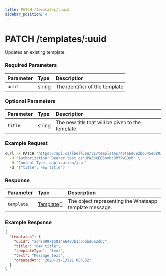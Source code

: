```yaml
---
title: PATCH /templates/:uuid
sidebar_position: 4
---
```


# PATCH /templates/:uuid

Updates an existing template.

### Required Parameters

| Parameter | Type   | Description                    |
| :-------- | :----- | :----------------------------- |
| `uuid`    | string | The identifier of the template |

### Optional Parameters

| Parameter | Type   | Description                                      |
| :-------- | :----- | :----------------------------------------------- |
| `title`   | string | The new title that will be given to the template |

### Example Request

```bash title=request.sh
curl -X PATCH "https://api.callbell.eu/v1/templates/414a6d692bd645ed803f2e7ce360d4c8" \
  -H "Authorization: Bearer test_gshuPaZoeEG6ovbc8M79w0QyM" \
  -H "Content-Type: application/json"
  -d '{"title": New title"}'
```

### Response

| Parameter  | Type                                               | Description                                            |
| :--------- | :------------------------------------------------- | :----------------------------------------------------- |
| `template` | [Template[]](/api_reference/object_types/template) | The object representing the Whatsapp template message. |

### Example Response

```json title=response.json
{
  "templates": {
    "uuid": "ad42a09715814e6483b1c5debd6a2dbc",
    "title": "New title",
    "templateType": "text",
    "text": "Message text",
    "createdAt": "2020-11-13T21:08:53Z"
  }
}
```
